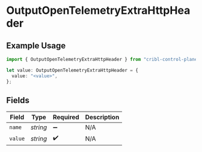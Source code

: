 # OutputOpenTelemetryExtraHttpHeader

## Example Usage

```typescript
import { OutputOpenTelemetryExtraHttpHeader } from "cribl-control-plane/models";

let value: OutputOpenTelemetryExtraHttpHeader = {
  value: "<value>",
};
```

## Fields

| Field              | Type               | Required           | Description        |
| ------------------ | ------------------ | ------------------ | ------------------ |
| `name`             | *string*           | :heavy_minus_sign: | N/A                |
| `value`            | *string*           | :heavy_check_mark: | N/A                |